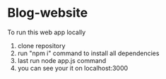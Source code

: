 # Blog-website
To run this web app locally 
1. clone repository
2. run "npm i" command to install all dependencies
3. last run node app.js command
4. you can see your it on localhost:3000
